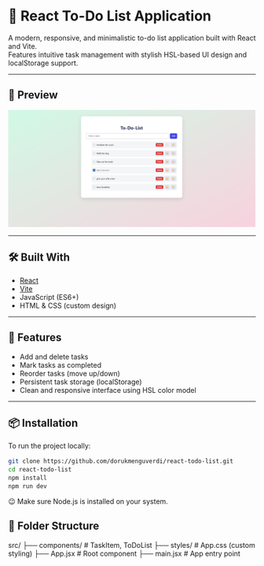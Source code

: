 # 📝 React To-Do List Application

A modern, responsive, and minimalistic to-do list application built with React and Vite.  
Features intuitive task management with stylish HSL-based UI design and localStorage support.

---

## 📸 Preview

![App Screenshot](./public/general.png)


---

## 🛠️ Built With

- [React](https://reactjs.org/)
- [Vite](https://vitejs.dev/)
- JavaScript (ES6+)
- HTML & CSS (custom design)

---

## 🚀 Features

- Add and delete tasks
- Mark tasks as completed
- Reorder tasks (move up/down)
- Persistent task storage (localStorage)
- Clean and responsive interface using HSL color model

---

## 📦 Installation

To run the project locally:

```bash
git clone https://github.com/dorukmenguverdi/react-todo-list.git
cd react-todo-list
npm install
npm run dev
```
😉 Make sure Node.js is installed on your system.

## 📂 Folder Structure
src/
├── components/       # TaskItem, ToDoList
├── styles/           # App.css (custom styling)
├── App.jsx           # Root component
├── main.jsx          # App entry point
